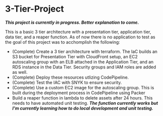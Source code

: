 # 3-Tier-Project

***This project is currently in progress.  Better explanation to come.***

This is a basic 3 tier architecture with a presentation tier, application tier, data tier, and a reaper function.
As of now there is no application to test as the goal of this project was to acchomplish the following:
- (Complete) Create a 3 tier architecture with terraform.  The IaC builds an S3 bucket for Presentation Tier with CloudFront setup, an EC2 autoscaling group with an ELB attached in the Application Tier, and an RDS instance in the Data Tier.  Security groups and IAM roles are added as well.
- (Complete) Deploy these resources utlizing CodePipeline.  
- (Complete) Test the IAC with SNYK to ensure security.
- (Complete) Use a custom EC2 image for the autoscaling group.  This is built during the deployment process in CodePipeline using Packer
- Build a reaper function in lambda to delete assets after 24 hours.  This needs to have automated unit testing.
***The function currently works but I'm currently learning how to do local development and unit testing.***


